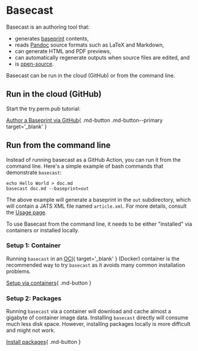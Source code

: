 # Basecast

Basecast is an authoring tool that:

* generates [baseprint](https://perm.pub/HKSI5NPzMFmgRlb4Vboi71OTKYo) contents,
* reads [Pandoc](https://pandoc.org) source formats such as LaTeX and Markdown,
* can generate HTML and PDF previews,
* can automatically regenerate outputs when source files are edited, and
* is [open-source](https://gitlab.com/castedo/basecast).

Basecast can be run in the cloud (GitHub) or from the command line.


## Run in the cloud (GitHub)

Start the try.perm.pub tutorial:

[Author a Baseprint via GitHub](https://try.perm.pub/tutorial/basecast_via_github/){ .md-button .md-button--primary target='_blank' }


## Run from the command line

Instead of running basecast as a GitHub Action,
you can run it from the command line.
Here's a simple example of bash commands that demonstrate `basecast`:

```
echo Hello World > doc.md
basecast doc.md --baseprint=out
```

The above example will generate a baseprint in the `out`
subdirectory, which will contain a JATS XML file named `article.xml`.
For more details, consult the [Usage page](usage.md).

To use Basecast from the command line, it needs to be either "installed" via containers
or installed locally.


### Setup 1: Container

Running `basecast` in an [OCI](https://opencontainers.org/){ target='_blank' }
(Docker) container is the recommended way to try `basecast`
as it avoids many common installation problems.

[Setup via containers](https://try.perm.pub/howto/basecast_container/){ .md-button }


### Setup 2: Packages

Running `basecast` via a container
will download and cache almost a gigabyte of container image data.
Installing `basecast` directly will consume much less disk space.
However, installing packages locally is more difficult and might not work.

[Install packages](https://try.perm.pub/howto/install_basecast/){ .md-button }
